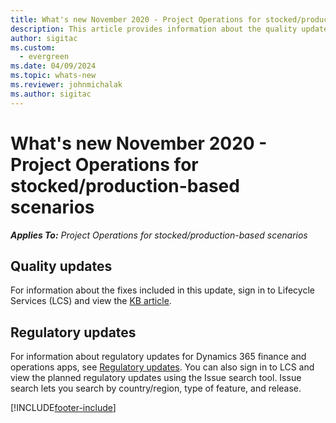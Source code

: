 ```yaml
---
title: What's new November 2020 - Project Operations for stocked/production-based scenarios
description: This article provides information about the quality updates available in the November 2020 release of Project Operations for stocked-production-based scenarios.
author: sigitac
ms.custom:
  - evergreen
ms.date: 04/09/2024
ms.topic: whats-new
ms.reviewer: johnmichalak
ms.author: sigitac
---
```


# What's new November 2020 - Project Operations for stocked/production-based scenarios

_**Applies To:** Project Operations for stocked/production-based scenarios_

## Quality updates

For information about the fixes included in this update, sign in to Lifecycle Services (LCS) and view the [KB article](https://fix.lcs.dynamics.com/Issue/Details?bugId=488609&amp;dbType=3&amp;qc=8251e8e1d5e2386de850599926c1adc3fec8e2ba25308036d22cdfe0a1c28fc7).

## Regulatory updates

For information about regulatory updates for Dynamics 365 finance and operations apps, see [Regulatory updates](/dynamics365/finance/localizations/regulatory-updates). You can also sign in to LCS and view the planned regulatory updates using the Issue search tool. Issue search lets you search by country/region, type of feature, and release.


[!INCLUDE[footer-include](../../includes/footer-banner.md)]
